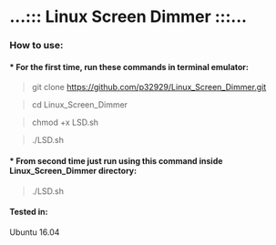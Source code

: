 # ...::: Linux Screen Dimmer :::...

### How to use:
#### * For the first time, run these commands in terminal emulator:

> git clone https://github.com/p32929/Linux_Screen_Dimmer.git

> cd Linux_Screen_Dimmer

> chmod +x LSD.sh

> ./LSD.sh

#### * From second time just run using this command inside Linux_Screen_Dimmer directory:
> ./LSD.sh

#### Tested in: 
Ubuntu 16.04
